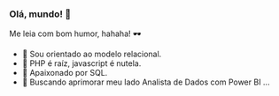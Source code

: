 ### Olá, mundo! 🙌

Me leia com bom humor, hahaha! 🕶️

- 🔭 Sou orientado ao modelo relacional.
- 🐘 PHP é raíz, javascript é nutela.
- 🖤 Apaixonado por SQL.
- 🌱 Buscando aprimorar meu lado Analista de Dados com Power BI ...
